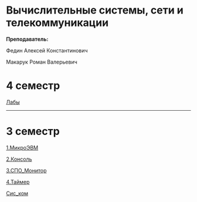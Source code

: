 # Вычислительные системы, сети и телекоммуникации

**Преподаватель:**

Федин Алексей Константинович

Макарук Роман Валерьевич

# 4 семестр

[Лабы](https://github.com/DMN902/SpbGTI/blob/main/File/3sem/ComputingSystems/Prakticheskie_raboty_4_semestr.pdf)

****************************************

# 3 семестр
[1.МикроЭВМ](https://github.com/DMN902/SpbGTI/blob/main/File/3sem/ComputingSystems/МикроЭВМ/МикроЭВМ.pdf)

[2.Консоль](https://github.com/DMN902/SpbGTI/blob/main/File/3sem/ComputingSystems/Консоль/Консоль.pdf)

[3.СПО_Монитор](https://github.com/DMN902/SpbGTI/blob/main/File/3sem/ComputingSystems/СПОМонитор/СПО_монитор.pdf)

[4.Таймер](https://github.com/DMN902/SpbGTI/blob/main/File/3sem/ComputingSystems/Таймер/Таймер.pdf)

[Сис_ком](https://github.com/DMN902/SpbGTI/blob/main/File/3sem/ComputingSystems/Сис-ком/Сис_ком.pdf)
